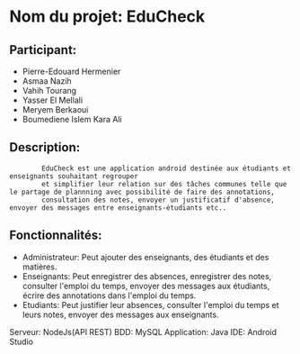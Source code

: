 # Nom du projet: EduCheck

## Participant:
- Pierre-Edouard Hermenier
- Asmaa Nazih
- Vahih Tourang
- Yasser El Mellali
- Meryem Berkaoui
- Boumediene Islem Kara Ali

## Description:
            EduCheck est une application android destinée aux étudiants et enseignants souhaitant regrouper
            et simplifier leur relation sur des tâches communes telle que le partage de plannning avec possibilité de faire des annotations,
            consultation des notes, envoyer un justificatif d'absence, envoyer des messages entre enseignants-étudiants etc..


## Fonctionnalités:
- Administrateur: 
     Peut ajouter des enseignants, des étudiants et des matières.
- Enseignants:
     Peut enregistrer des absences, enregistrer des notes, consulter l'emploi du temps, envoyer des messages aux étudiants, 
     écrire des annotations dans l'emploi du temps.
- Etudiants: 
     Peut justifier leur absences, consulter l'emploi du temps et leurs notes, envoyer des messages aux enseignants.

Serveur: NodeJs(API REST)
BDD: MySQL
Application: Java
IDE: Android Studio
